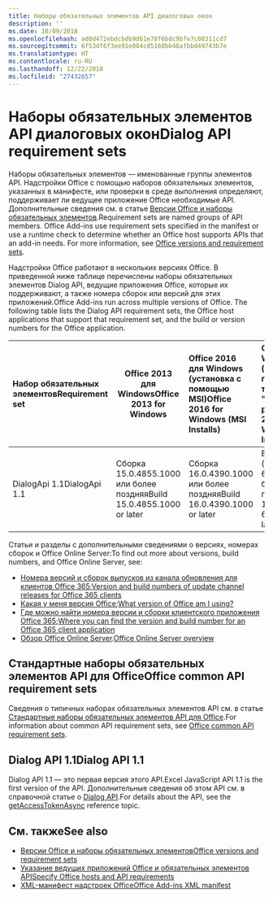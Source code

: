 ```yaml
---
title: Наборы обязательных элементов API диалоговых окон
description: ''
ms.date: 10/09/2018
ms.openlocfilehash: ad0d472ebdcbdb9d61e78f6bdc9bfe7c08311cd7
ms.sourcegitcommit: 6f53df6f3ee91e084cd5160bb48afbbd49743b7e
ms.translationtype: HT
ms.contentlocale: ru-RU
ms.lasthandoff: 12/22/2018
ms.locfileid: "27432657"
---
```

# <a name="dialog-api-requirement-sets"></a><span data-ttu-id="62f0e-102">Наборы обязательных элементов API диалоговых окон</span><span class="sxs-lookup"><span data-stu-id="62f0e-102">Dialog API requirement sets</span></span>

<span data-ttu-id="62f0e-p101">Наборы обязательных элементов — именованные группы элементов API. Надстройки Office с помощью наборов обязательных элементов, указанных в манифесте, или проверки в среде выполнения определяют, поддерживает ли ведущее приложение Office необходимые API. Дополнительные сведения см. в статье [Версии Office и наборы обязательных элементов](https://docs.microsoft.com/office/dev/add-ins/develop/office-versions-and-requirement-sets).</span><span class="sxs-lookup"><span data-stu-id="62f0e-p101">Requirement sets are named groups of API members. Office Add-ins use requirement sets specified in the manifest or use a runtime check to determine whether an Office host supports APIs that an add-in needs. For more information, see [Office versions and requirement sets](https://docs.microsoft.com/office/dev/add-ins/develop/office-versions-and-requirement-sets).</span></span>

<span data-ttu-id="62f0e-p102">Надстройки Office работают в нескольких версиях Office. В приведенной ниже таблице перечислены наборы обязательных элементов Dialog API, ведущие приложения Office, которые их поддерживают, а также номера сборок или версий для этих приложений.</span><span class="sxs-lookup"><span data-stu-id="62f0e-p102">Office Add-ins run across multiple versions of Office. The following table lists the Dialog API requirement sets, the Office host applications that support that requirement set, and the build or version numbers for the Office application.</span></span>

|  <span data-ttu-id="62f0e-108">Набор обязательных элементов</span><span class="sxs-lookup"><span data-stu-id="62f0e-108">Requirement set</span></span>  | <span data-ttu-id="62f0e-109">Office 2013 для Windows</span><span class="sxs-lookup"><span data-stu-id="62f0e-109">Office 2013 for Windows</span></span> | <span data-ttu-id="62f0e-110">Office 2016 для Windows (установка с помощью MSI)</span><span class="sxs-lookup"><span data-stu-id="62f0e-110">Office 2016 for Windows (MSI Installs)</span></span>   | <span data-ttu-id="62f0e-111">Office 365 для Windows (установка с помощью технологии "нажми и работай")</span><span class="sxs-lookup"><span data-stu-id="62f0e-111">Office 2016 for Windows (C2R Installs)</span></span>   |  <span data-ttu-id="62f0e-112">Office 365 для iPad</span><span class="sxs-lookup"><span data-stu-id="62f0e-112">Office 365 for iPad</span></span>  |  <span data-ttu-id="62f0e-113">Office 365 для Mac</span><span class="sxs-lookup"><span data-stu-id="62f0e-113">Office 365 for Mac</span></span>  | <span data-ttu-id="62f0e-114">Office Online</span><span class="sxs-lookup"><span data-stu-id="62f0e-114">Office Online</span></span>  |  <span data-ttu-id="62f0e-115">Office Online Server</span><span class="sxs-lookup"><span data-stu-id="62f0e-115">Office Online Server</span></span>  |
|:-----|-----|:-----|:-----|:-----|:-----|:-----|:-----|
| <span data-ttu-id="62f0e-116">DialogApi 1.1</span><span class="sxs-lookup"><span data-stu-id="62f0e-116">DialogApi 1.1</span></span>  | <span data-ttu-id="62f0e-117">Сборка 15.0.4855.1000 или более поздняя</span><span class="sxs-lookup"><span data-stu-id="62f0e-117">Build 15.0.4855.1000 or later</span></span> | <span data-ttu-id="62f0e-118">Сборка 16.0.4390.1000 или более поздняя</span><span class="sxs-lookup"><span data-stu-id="62f0e-118">Build 16.0.4390.1000 or later</span></span> | <span data-ttu-id="62f0e-119">Версия 1602 (сборка 6741.0000) или более поздняя</span><span class="sxs-lookup"><span data-stu-id="62f0e-119">Version 1602 (Build 6741.0000) or later</span></span> | <span data-ttu-id="62f0e-120">1.22 или более поздняя</span><span class="sxs-lookup"><span data-stu-id="62f0e-120">1.22 or later</span></span> | <span data-ttu-id="62f0e-121">15.20 или более поздняя</span><span class="sxs-lookup"><span data-stu-id="62f0e-121">15.20 or later</span></span>| <span data-ttu-id="62f0e-122">Январь 2017 г.</span><span class="sxs-lookup"><span data-stu-id="62f0e-122">January 2017</span></span> | <span data-ttu-id="62f0e-123">Версия 1608 (сборка 7601.6800) или более поздняя</span><span class="sxs-lookup"><span data-stu-id="62f0e-123">Version 1608 (Build 7601.6800) or later</span></span>|

<span data-ttu-id="62f0e-124">Статьи и разделы с дополнительными сведениями о версиях, номерах сборок и Office Online Server:</span><span class="sxs-lookup"><span data-stu-id="62f0e-124">To find out more about versions, build numbers, and Office Online Server, see:</span></span>

- <span data-ttu-id="62f0e-125">[Номера версий и сборок выпусков из канала обновления для клиентов Office 365](https://support.office.com/article/version-and-build-numbers-of-update-channel-releases-ae942449-1fca-4484-898b-a933ea23def7);</span><span class="sxs-lookup"><span data-stu-id="62f0e-125">[Version and build numbers of update channel releases for Office 365 clients](https://support.office.com/article/version-and-build-numbers-of-update-channel-releases-ae942449-1fca-4484-898b-a933ea23def7)</span></span>
- <span data-ttu-id="62f0e-126">[Какая у меня версия Office](https://support.office.com/article/What-version-of-Office-am-I-using-932788b8-a3ce-44bf-bb09-e334518b8b19);</span><span class="sxs-lookup"><span data-stu-id="62f0e-126">[What version of Office am I using?](https://support.office.com/article/What-version-of-Office-am-I-using-932788b8-a3ce-44bf-bb09-e334518b8b19)</span></span>
- <span data-ttu-id="62f0e-127">[Где можно найти номера версии и сборки клиентского приложения Office 365](https://support.office.com/article/version-and-build-numbers-of-update-channel-releases-ae942449-1fca-4484-898b-a933ea23def7);</span><span class="sxs-lookup"><span data-stu-id="62f0e-127">[Where you can find the version and build number for an Office 365 client application](https://support.office.com/article/version-and-build-numbers-of-update-channel-releases-ae942449-1fca-4484-898b-a933ea23def7)</span></span>
- <span data-ttu-id="62f0e-128">[Обзор Office Online Server](https://docs.microsoft.com/officeonlineserver/office-online-server-overview).</span><span class="sxs-lookup"><span data-stu-id="62f0e-128">[Office Online Server overview](https://docs.microsoft.com/officeonlineserver/office-online-server-overview)</span></span>

## <a name="office-common-api-requirement-sets"></a><span data-ttu-id="62f0e-129">Стандартные наборы обязательных элементов API для Office</span><span class="sxs-lookup"><span data-stu-id="62f0e-129">Office common API requirement sets</span></span>

<span data-ttu-id="62f0e-130">Сведения о типичных наборах обязательных элементов API см. в статье [Стандартные наборы обязательных элементов API для Office](office-add-in-requirement-sets.md).</span><span class="sxs-lookup"><span data-stu-id="62f0e-130">For information about common API requirement sets, see [Office common API requirement sets](office-add-in-requirement-sets.md).</span></span>

## <a name="dialog-api-11"></a><span data-ttu-id="62f0e-131">Dialog API 1.1</span><span class="sxs-lookup"><span data-stu-id="62f0e-131">Dialog API 1.1</span></span> 

<span data-ttu-id="62f0e-132">Dialog API 1.1 — это первая версия этого API.</span><span class="sxs-lookup"><span data-stu-id="62f0e-132">Excel JavaScript API 1.1 is the first version of the API.</span></span> <span data-ttu-id="62f0e-133">Дополнительные сведения об этом API см. в справочной статье о [Dialog API](/javascript/api/office/office.ui).</span><span class="sxs-lookup"><span data-stu-id="62f0e-133">For details about the API, see the [getAccessTokenAsync](/javascript/api/office/office.ui) reference topic.</span></span>

## <a name="see-also"></a><span data-ttu-id="62f0e-134">См. также</span><span class="sxs-lookup"><span data-stu-id="62f0e-134">See also</span></span>

- [<span data-ttu-id="62f0e-135">Версии Office и наборы обязательных элементов</span><span class="sxs-lookup"><span data-stu-id="62f0e-135">Office versions and requirement sets</span></span>](https://docs.microsoft.com/office/dev/add-ins/develop/office-versions-and-requirement-sets)
- [<span data-ttu-id="62f0e-136">Указание ведущих приложений Office и обязательных элементов API</span><span class="sxs-lookup"><span data-stu-id="62f0e-136">Specify Office hosts and API requirements</span></span>](https://docs.microsoft.com/office/dev/add-ins/develop/specify-office-hosts-and-api-requirements)
- [<span data-ttu-id="62f0e-137">XML-манифест надстроек Office</span><span class="sxs-lookup"><span data-stu-id="62f0e-137">Office Add-ins XML manifest</span></span>](https://docs.microsoft.com/office/dev/add-ins/develop/add-in-manifests)
